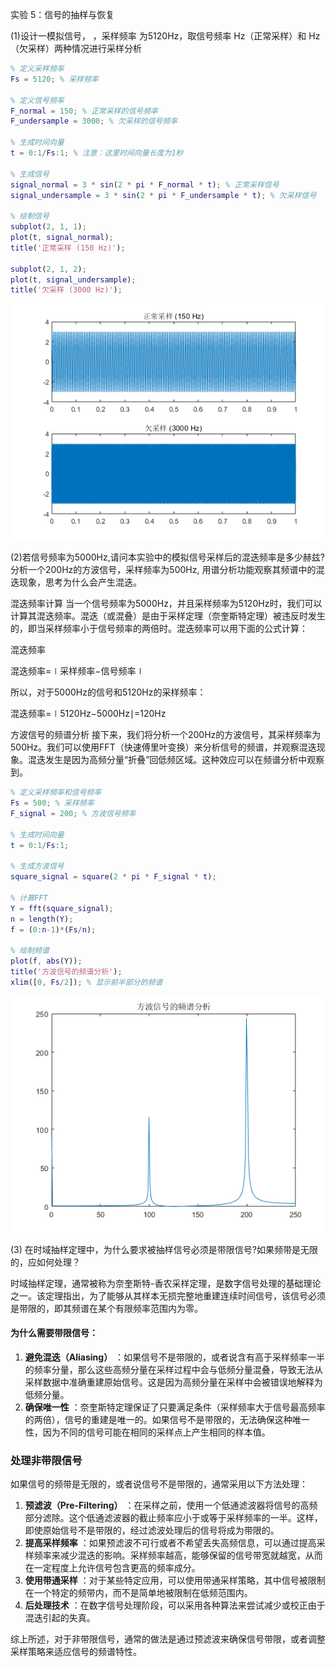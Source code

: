 实验 5：信号的抽样与恢复 


(1)设计一模拟信号， ，采样频率 为5120Hz，取信号频率  Hz（正常采样）和  Hz（欠采样）两种情况进行采样分析


```matlab
% 定义采样频率
Fs = 5120; % 采样频率

% 定义信号频率
F_normal = 150; % 正常采样的信号频率
F_undersample = 3000; % 欠采样的信号频率

% 生成时间向量
t = 0:1/Fs:1; % 注意：这里时间向量长度为1秒

% 生成信号
signal_normal = 3 * sin(2 * pi * F_normal * t); % 正常采样信号
signal_undersample = 3 * sin(2 * pi * F_undersample * t); % 欠采样信号

% 绘制信号
subplot(2, 1, 1);
plot(t, signal_normal);
title('正常采样 (150 Hz)');

subplot(2, 1, 2);
plot(t, signal_undersample);
title('欠采样 (3000 Hz)');

```

    
    


    
![png](matlabtest5_files/matlabtest5_2_1.png)
    


(2)若信号频率为5000Hz,请问本实验中的模拟信号采样后的混迭频率是多少赫兹? 分析一个200Hz的方波信号，采样频率为500Hz,
用谱分析功能观察其频谱中的混迭现象，思考为什么会产生混迭。

混迭频率计算
当一个信号频率为5000Hz，并且采样频率为5120Hz时，我们可以计算其混迭频率。混迭（或混叠）是由于采样定理（奈奎斯特定理）被违反时发生的，即当采样频率小于信号频率的两倍时。混迭频率可以用下面的公式计算：

混迭频率

混迭频率=∣采样频率−信号频率∣

所以，对于5000Hz的信号和5120Hz的采样频率：


混迭频率=∣5120Hz−5000Hz∣=120Hz

方波信号的频谱分析
接下来，我们将分析一个200Hz的方波信号，其采样频率为500Hz。我们可以使用FFT（快速傅里叶变换）来分析信号的频谱，并观察混迭现象。混迭发生是因为高频分量“折叠”回低频区域。这种效应可以在频谱分析中观察到。


```matlab
% 定义采样频率和信号频率
Fs = 500; % 采样频率
F_signal = 200; % 方波信号频率

% 生成时间向量
t = 0:1/Fs:1;

% 生成方波信号
square_signal = square(2 * pi * F_signal * t);

% 计算FFT
Y = fft(square_signal);
n = length(Y);
f = (0:n-1)*(Fs/n);

% 绘制频谱
plot(f, abs(Y));
title('方波信号的频谱分析');
xlim([0, Fs/2]); % 显示前半部分的频谱
```

    
    


    
![png](matlabtest5_files/matlabtest5_5_1.png)
    


(3) 在时域抽样定理中，为什么要求被抽样信号必须是带限信号?如果频带是无限的，应如何处理？

时域抽样定理，通常被称为奈奎斯特-香农采样定理，是数字信号处理的基础理论之一。该定理指出，为了能够从其样本无损完整地重建连续时间信号，该信号必须是带限的，即其频谱在某个有限频率范围内为零。
#### 为什么需要带限信号： 
1. **避免混迭（Aliasing）** ：如果信号不是带限的，或者说含有高于采样频率一半的频率分量，那么这些高频分量在采样过程中会与低频分量混叠，导致无法从采样数据中准确重建原始信号。这是因为高频分量在采样中会被错误地解释为低频分量。 
2. **确保唯一性** ：奈奎斯特定理保证了只要满足条件（采样频率大于信号最高频率的两倍），信号的重建是唯一的。如果信号不是带限的，无法确保这种唯一性，因为不同的信号可能在相同的采样点上产生相同的样本值。
### 处理非带限信号

如果信号的频带是无限的，或者说信号不是带限的，通常采用以下方法处理： 
1. **预滤波（Pre-Filtering）** ：在采样之前，使用一个低通滤波器将信号的高频部分滤除。这个低通滤波器的截止频率应小于或等于采样频率的一半。这样，即使原始信号不是带限的，经过滤波处理后的信号将成为带限的。 
2. **提高采样频率** ：如果预滤波不可行或者不希望丢失高频信息，可以通过提高采样频率来减少混迭的影响。采样频率越高，能够保留的信号带宽就越宽，从而在一定程度上允许信号包含更高的频率成分。 
3. **使用带通采样** ：对于某些特定应用，可以使用带通采样策略，其中信号被限制在一个特定的频带内，而不是简单地被限制在低频范围内。 
4. **后处理技术** ：在数字信号处理阶段，可以采用各种算法来尝试减少或校正由于混迭引起的失真。

综上所述，对于非带限信号，通常的做法是通过预滤波来确保信号带限，或者调整采样策略来适应信号的频谱特性。



```matlab

```
